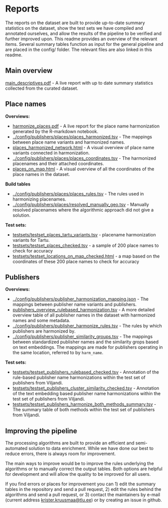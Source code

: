 # Reports

The reports on the dataset are built to provide up-to-date summary statistics on the dataset, show the test sets we have compiled and annotated ourselves, and allow the results of the pipeline to be verified and further improved upon. This readme provides an overview of the relevant items. Several summary tables function as input for the general pipeline and are placed in the config/ folder. The relevant files are also linked in this readme.

## Main overview

[main_descriptives.pdf]() - A live report with up to date summary statistics collected from the curated dataset.

## Place names

**Overviews:**
- [harmonize_places.pdf]() - A live report for the place name harmonization generated by the R-markdown notebook.
- [../config/publishers/places/places_harmonized.tsv]() - The mappings between place name variants and harmonized names.
- [places_harmonized_network.html]() - A visual overview of place name variants connected in harmonization.
- [../config/publishers/places/places_coordinates.tsv]() - The harmonized placenames and their attached coordinates.
- [places_on_map.html]() - A visual overview of all the coordinates of the place names in the dataset.          

**Build tables**
- [../config/publishers/places/places_rules.tsv]() - The rules used in harmonizing placenames.
- [../config/publishers/places/resolved_manually_geo.tsv]() - Manually resolved placenames where the algorithmic approach did not give a solution.
                 
**Test sets:**
- [testsets/testset_places_tartu_variants.tsv]() - placename harmonization variants for Tartu.
- [testsets/testset_places_checked.tsv]() - a sample of 200 place names to check for accuracy
- [testsets/testset_locations_on_map_checked.html]() - a map based on the coordinates of these 200 place names to check for accuracy

## Publishers

**Overviews:**
- [../config/publishers/publisher_harmonization_mapping.json]() - The mappings between publisher name variants and publishers.
- [publishers_overview_rulebased_harmonization.tsv]() - A more detailed overview table of all publisher names in the dataset with harmonized names and some metadata.
- [../config/publishers/publisher_harmonize_rules.tsv]() - The rules by which publishers are harmonized by.
- [../config/publishers/publisher_similarity_groups.tsv]() - The mappings between standardized publisher names and the similarity grops based on text embeddings. The mappings are made for publishers operating in the same location, referred to by `harm_name`.

**Test sets:**
- [testsets/testset_publishers_rulebased_checked.tsv]() - Annotation of the rule-based publisher name harmonizations within the test set of publishers from Viljandi.
- [testsets/testset_publishers_cluster_similarity_checked.tsv]() - Annotation of the text embedding based publisher name harmonizations within the test set of publishers from Viljandi.
- [testsets/testset_publishers_harmonize_both_methods_summary.tsv]() - The summary table of both methods within the test set of publishers from Viljandi.


## Improving the pipeline

The processing algorithms are built to provide an efficient and semi-automated solution to data enrichment. While we have done our best to reduce errors, there is always room for improvement.

The main ways to improve would be to improve the rules underlying the algorithms or to manually correct the output tables. Both options are helpful for development and will allow the quality to be improved for all users.

If you find errors or places for improvement you can 1) edit the summary tables in the repository and send a pull request, 2) edit the rules behind the algorithms and send a pull request, or 3) contact the maintainers by e-mail (current address krister.kruusmaa@tlu.ee) or by creating an issue in github.

